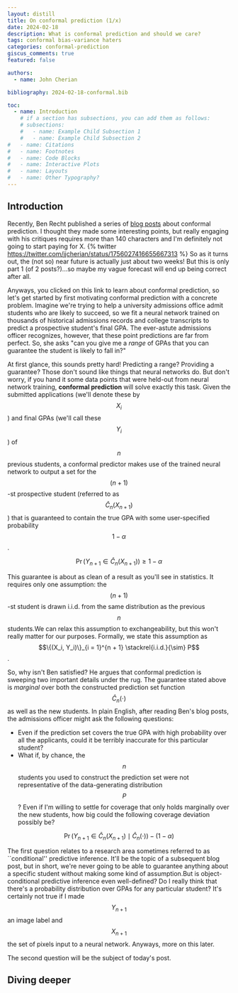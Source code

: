 ```yaml
---
layout: distill
title: On conformal prediction (1/x)
date: 2024-02-18 
description: What is conformal prediction and should we care?
tags: conformal bias-variance haters 
categories: conformal-prediction
giscus_comments: true
featured: false

authors:
  - name: John Cherian

bibliography: 2024-02-18-conformal.bib

toc:
  - name: Introduction
    # if a section has subsections, you can add them as follows:
    # subsections:
    #   - name: Example Child Subsection 1
    #   - name: Example Child Subsection 2
#   - name: Citations
#   - name: Footnotes
#   - name: Code Blocks
#   - name: Interactive Plots
#   - name: Layouts
#   - name: Other Typography?
---
```


## Introduction

Recently, Ben Recht published a series of [blog posts](https://www.argmin.net/p/cover-songs) about conformal prediction. I thought they made some interesting points, but really engaging with his critiques requires more than 140 characters and I'm definitely not going to start paying for X.
{% twitter https://twitter.com/jjcherian/status/1756027416655667313 %}
So as it turns out, the (not so) near future is actually just about two weeks! But this is only part 1 (of 2 posts?)...so maybe my vague forecast will end up being correct after all. 

Anyways, you clicked on this link to learn about conformal prediction, so let's get started by first motivating conformal prediction with a concrete problem. Imagine we're trying to help a university admissions office admit students who are likely to succeed, so we fit a neural network trained on thousands of historical admissions records and college transcripts to predict a prospective student's final GPA. The ever-astute admissions officer recognizes, however, that these point predictions are far from perfect. So, she asks "can you give me a *range* of GPAs that you can guarantee the student is likely to fall in?" 

At first glance, this sounds pretty hard! Predicting a range? Providing a guarantee? Those don't sound like things that neural networks do. But don't worry, if you hand it some data points that were held-out from neural network training, **conformal prediction** will solve exactly this task. Given the submitted applications (we'll denote these by $$X_i$$) and final GPAs (we'll call these $$Y_i$$) of $$n$$ previous students, a conformal predictor makes use of the trained neural network to output a set for the $$(n + 1)$$-st prospective student (referred to as $$\hat{C}_n(X_{n + 1})$$) that is guaranteed to contain the true GPA with some user-specified probability $$1 - \alpha$$.

$$\Pr(Y_{n + 1} \in \hat{C}_n(X_{n + 1})) \geq 1 - \alpha$$

This guarantee is about as clean of a result as you'll see in statistics. It requires only one assumption: the $$(n + 1)$$-st student is drawn i.i.d. from the same distribution as the previous $$n$$ students.<d-footnote>We can relax this assumption to exchangeability, but this won't really matter for our purposes.</d-footnote> Formally, we state this assumption as $$\{(X_i, Y_i)\}_{i = 1}^{n + 1} \stackrel{i.i.d.}{\sim} P$$.

So, why isn't Ben satisfied? He argues that conformal prediction is sweeping two important details under the rug. The guarantee stated above is *marginal* over both the constructed prediction set function $$\hat{C}_n(\cdot)$$ as well as the new students. In plain English, after reading Ben's blog posts, the admissions officer might ask the following questions:

* Even if the prediction set covers the true GPA with high probability over all the applicants, could it be terribly inaccurate for this particular student?
* What if, by chance, the $$n$$ students you used to construct the prediction set were not representative of the data-generating distribution $$P$$? Even if I'm willing to settle for coverage that only holds marginally over the new students, how big could the following coverage deviation possibly be?

$$\Pr(Y_{n + 1} \in \hat{C}_n(X_{n + 1}) \mid \hat{C}_n(\cdot)) - (1 - \alpha)$$

The first question relates to a research area sometimes referred to as ``conditional'' predictive inference. It'll be the topic of a subsequent blog post, but in short, we're never going to be able to guarantee anything about a specific student without making some kind of assumption.<d-footnote>But is object-conditional predictive inference even well-defined? Do I really think that there's a probability distribution over GPAs for any particular student? It's certainly not true if I made $$Y_{n + 1}$$ an image label and $$X_{n + 1}$$ the set of pixels input to a neural network. Anyways, more on this later.</d-footnote>

The second question will be the subject of today's post. 

## Diving deeper

